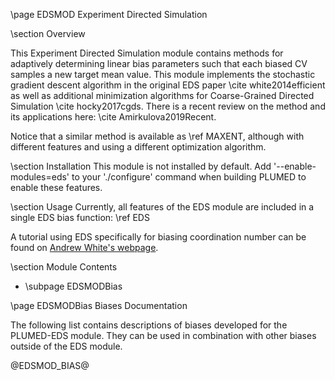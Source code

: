 \page EDSMOD Experiment Directed Simulation

<!-- 
description: Methods for incorporating additional information about CVs into MD simulations by adaptively determined linear bias parameters
authors: Glen Hocky, Andrew White
reference: \cite white2014efficient \cite hocky2017cgds \cite Amirkulova2019Recent
-->

\section Overview

This Experiment Directed Simulation module contains methods for adaptively determining linear bias parameters such that each biased CV samples a new target mean value. This module implements the stochastic gradient descent algorithm in the original EDS paper \cite white2014efficient as well as additional minimization algorithms for Coarse-Grained Directed Simulation \cite hocky2017cgds.
There is a recent review on the method and its applications here: \cite Amirkulova2019Recent.

Notice that a similar method is available as \ref MAXENT, although with different features and using a different optimization algorithm.

\section Installation 
This module is not installed by default. Add '\-\-enable-modules=eds' to your './configure' command when building PLUMED to enable these features.

\section Usage
Currently, all features of the EDS module are included in a single EDS bias function: \ref EDS

A tutorial using EDS specifically for biasing coordination number can be found on <a href="http://thewhitelab.org/Blog/tutorial/2017/05/10/lammps-coordination-number-tutorial/">Andrew White's webpage</a>.

\section Module Contents
- \subpage EDSMODBias

\page EDSMODBias Biases Documentation

The following list contains descriptions of biases developed for the PLUMED-EDS module. They can be used in combination with other biases outside of the EDS module.

@EDSMOD_BIAS@
